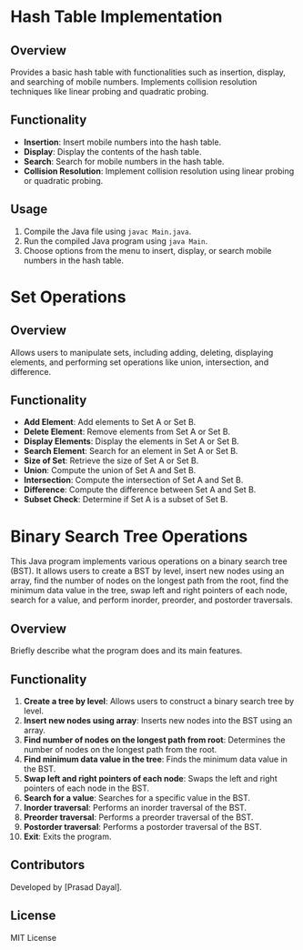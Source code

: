 # Hash Table Implementation

## Overview

Provides a basic hash table with functionalities such as insertion, display, and searching of mobile numbers. Implements collision resolution techniques like linear probing and quadratic probing.

## Functionality

- **Insertion**: Insert mobile numbers into the hash table.
- **Display**: Display the contents of the hash table.
- **Search**: Search for mobile numbers in the hash table.
- **Collision Resolution**: Implement collision resolution using linear probing or quadratic probing.

## Usage

1. Compile the Java file using `javac Main.java`.
2. Run the compiled Java program using `java Main`.
3. Choose options from the menu to insert, display, or search mobile numbers in the hash table.

# Set Operations

## Overview

Allows users to manipulate sets, including adding, deleting, displaying elements, and performing set operations like union, intersection, and difference.

## Functionality

- **Add Element**: Add elements to Set A or Set B.
- **Delete Element**: Remove elements from Set A or Set B.
- **Display Elements**: Display the elements in Set A or Set B.
- **Search Element**: Search for an element in Set A or Set B.
- **Size of Set**: Retrieve the size of Set A or Set B.
- **Union**: Compute the union of Set A and Set B.
- **Intersection**: Compute the intersection of Set A and Set B.
- **Difference**: Compute the difference between Set A and Set B.
- **Subset Check**: Determine if Set A is a subset of Set B.


# Binary Search Tree Operations

This Java program implements various operations on a binary search tree (BST). It allows users to create a BST by level, insert new nodes using an array, find the number of nodes on the longest path from the root, find the minimum data value in the tree, swap left and right pointers of each node, search for a value, and perform inorder, preorder, and postorder traversals.


## Overview

Briefly describe what the program does and its main features.

## Functionality

1. **Create a tree by level**: Allows users to construct a binary search tree by level.
2. **Insert new nodes using array**: Inserts new nodes into the BST using an array.
3. **Find number of nodes on the longest path from root**: Determines the number of nodes on the longest path from the root.
4. **Find minimum data value in the tree**: Finds the minimum data value in the BST.
5. **Swap left and right pointers of each node**: Swaps the left and right pointers of each node in the BST.
6. **Search for a value**: Searches for a specific value in the BST.
7. **Inorder traversal**: Performs an inorder traversal of the BST.
8. **Preorder traversal**: Performs a preorder traversal of the BST.
9. **Postorder traversal**: Performs a postorder traversal of the BST.
10. **Exit**: Exits the program.


## Contributors

Developed by [Prasad Dayal].

## License

MIT License

